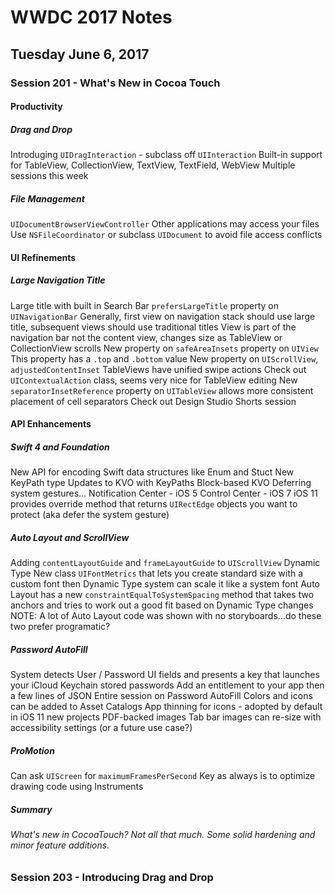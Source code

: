 # WWDC 2017 Notes

## Tuesday June 6, 2017

### Session 201 - What's New in Cocoa Touch

#### Productivity

##### Drag and Drop
Introduging ```UIDragInteraction``` - subclass off ```UIInteraction```
Built-in support for TableView, CollectionView, TextView, TextField, WebView
Multiple sessions this week

##### File Management
```UIDocumentBrowserViewController```
Other applications may access your files
Use ```NSFileCoordinator``` or subclass ```UIDocument``` to avoid file access conflicts

#### UI Refinements

##### Large Navigation Title
Large title with built in Search Bar
```prefersLargeTitle``` property on ```UINavigationBar```
Generally, first view on navigation stack should use large title, subsequent views should use traditional titles
View is part of the navigation bar not the content view, changes size as TableView or CollectionView scrolls
New property on ```safeAreaInsets``` property on ```UIView```
This property has a ```.top``` and ```.bottom``` value
New property on ```UIScrollView```, ```adjustedContentInset```
TableViews have unified swipe actions
Check out ```UIContextualAction``` class, seems very nice for TableView editing
New ```separatorInsetReference``` property on ```UITableView``` allows more consistent placement of cell separators
Check out Design Studio Shorts session

#### API Enhancements

##### Swift 4 and Foundation
New API for encoding Swift data structures like Enum and Stuct
New KeyPath type
Updates to KVO with KeyPaths
Block-based KVO
Deferring system gestures...
  Notification Center - iOS 5
  Control Center - iOS 7
iOS 11 provides override method that returns ```UIRectEdge``` objects you want to protect (aka defer the system gesture)

##### Auto Layout and ScrollView
Adding ```contentLayoutGuide``` and ```frameLayoutGuide``` to ```UIScrollView```
Dynamic Type
New class ```UIFontMetrics``` that lets you create standard size with a custom font then Dynamic Type system can scale it like a system font
Auto Layout has a new ```constraintEqualToSystemSpacing``` method that takes two anchors and tries to work out a good fit based on Dynamic Type changes
NOTE: A lot of Auto Layout code was shown with no storyboards...do these two prefer programatic?

##### Password AutoFill
System detects User / Password UI fields and presents a key that launches your iCloud Keychain stored passwords
Add an entitlement to your app then a few lines of JSON
Entire session on Password AutoFill
Colors and icons can be added to Asset Catalogs
App thinning for icons - adopted by default in iOS 11 new projects
PDF-backed images
Tab bar images can re-size with accessibility settings (or a future use case?)

##### ProMotion
Can ask ```UIScreen``` for ```maximumFramesPerSecond```
Key as always is to optimize drawing code using Instruments

##### Summary
###### What's new in CocoaTouch?  Not all that much.  Some solid hardening and minor feature additions.

### Session 203 - Introducing Drag and Drop

